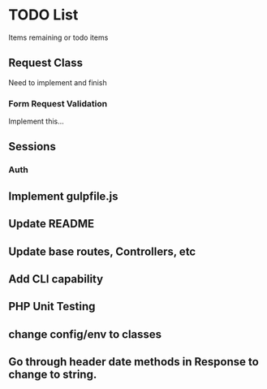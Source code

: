 # TODO List
Items remaining or todo items

## Request Class
Need to implement and finish

### Form Request Validation
Implement this...

## Sessions

### Auth

## Implement gulpfile.js

## Update README

## Update base routes, Controllers, etc

## Add CLI capability

## PHP Unit Testing

## change config/env to classes

## Go through header date methods in Response to change to string.